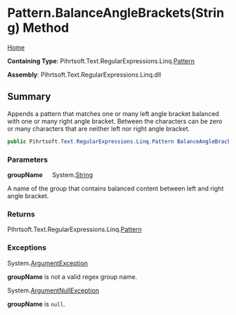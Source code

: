 # Pattern\.BalanceAngleBrackets\(String\) Method

[Home](../../../../../../README.md)

**Containing Type**: Pihrtsoft\.Text\.RegularExpressions\.Linq\.[Pattern](../README.md)

**Assembly**: Pihrtsoft\.Text\.RegularExpressions\.Linq\.dll

## Summary

Appends a pattern that matches one or many left angle bracket balanced with one or many right angle bracket\.
Between the characters can be zero or many characters that are neither left nor right angle bracket\.

```csharp
public Pihrtsoft.Text.RegularExpressions.Linq.Pattern BalanceAngleBrackets(string groupName)
```

### Parameters

**groupName** &emsp; System\.[String](https://docs.microsoft.com/en-us/dotnet/api/system.string)

A name of the group that contains balanced content between left and right angle bracket\.

### Returns

Pihrtsoft\.Text\.RegularExpressions\.Linq\.[Pattern](../README.md)

### Exceptions

System\.[ArgumentException](https://docs.microsoft.com/en-us/dotnet/api/system.argumentexception)

**groupName** is not a valid regex group name\.

System\.[ArgumentNullException](https://docs.microsoft.com/en-us/dotnet/api/system.argumentnullexception)

**groupName** is `null`\.

